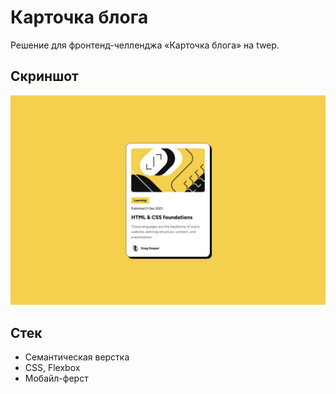 # Карточка блога

Решение для фронтенд-челленджа «Карточка блога» на twep.

## Скриншот

![](./preview.jpg)

## Стек

- Семантическая верстка
- CSS, Flexbox
- Мобайл-ферст
